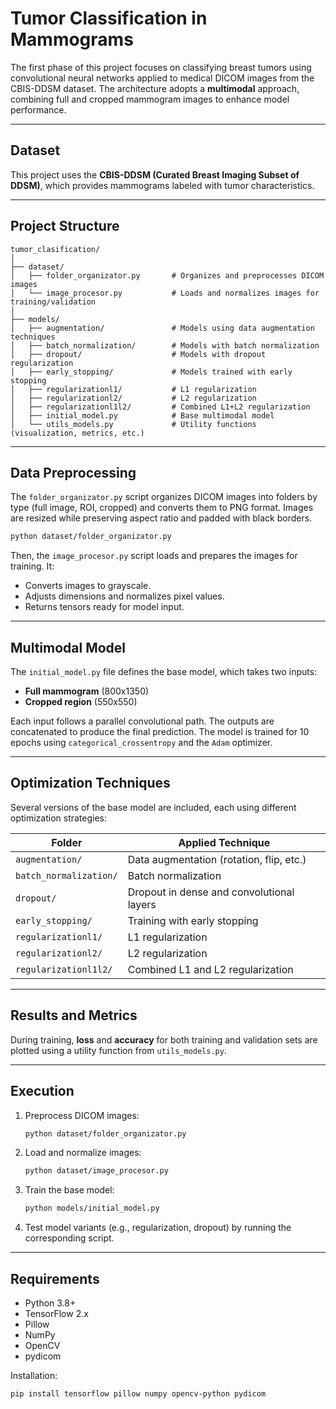 # Tumor Classification in Mammograms

The first phase of this project focuses on classifying breast tumors using convolutional neural networks applied to medical DICOM images from the CBIS-DDSM dataset. The architecture adopts a **multimodal** approach, combining full and cropped mammogram images to enhance model performance.

---

## Dataset

This project uses the **CBIS-DDSM (Curated Breast Imaging Subset of DDSM)**, which provides mammograms labeled with tumor characteristics.

---

## Project Structure

```
tumor_clasification/
│
├── dataset/
│   ├── folder_organizator.py       # Organizes and preprocesses DICOM images
│   └── image_procesor.py           # Loads and normalizes images for training/validation
│
├── models/
│   ├── augmentation/               # Models using data augmentation techniques
│   ├── batch_normalization/        # Models with batch normalization
│   ├── dropout/                    # Models with dropout regularization
│   ├── early_stopping/             # Models trained with early stopping
│   ├── regularizationl1/           # L1 regularization
│   ├── regularizationl2/           # L2 regularization
│   ├── regularizationl1l2/         # Combined L1+L2 regularization
│   ├── initial_model.py            # Base multimodal model
│   └── utils_models.py             # Utility functions (visualization, metrics, etc.)
```

---

## Data Preprocessing

The `folder_organizator.py` script organizes DICOM images into folders by type (full image, ROI, cropped) and converts them to PNG format. Images are resized while preserving aspect ratio and padded with black borders.

```bash
python dataset/folder_organizator.py
```

Then, the `image_procesor.py` script loads and prepares the images for training. It:

* Converts images to grayscale.
* Adjusts dimensions and normalizes pixel values.
* Returns tensors ready for model input.

---

## Multimodal Model

The `initial_model.py` file defines the base model, which takes two inputs:

* **Full mammogram** (800x1350)
* **Cropped region** (550x550)

Each input follows a parallel convolutional path. The outputs are concatenated to produce the final prediction. The model is trained for 10 epochs using `categorical_crossentropy` and the `Adam` optimizer.

---

## Optimization Techniques

Several versions of the base model are included, each using different optimization strategies:

| Folder                 | Applied Technique                         |
| ---------------------- | ----------------------------------------- |
| `augmentation/`        | Data augmentation (rotation, flip, etc.)  |
| `batch_normalization/` | Batch normalization                       |
| `dropout/`             | Dropout in dense and convolutional layers |
| `early_stopping/`      | Training with early stopping              |
| `regularizationl1/`    | L1 regularization                         |
| `regularizationl2/`    | L2 regularization                         |
| `regularizationl1l2/`  | Combined L1 and L2 regularization         |

---

## Results and Metrics

During training, **loss** and **accuracy** for both training and validation sets are plotted using a utility function from `utils_models.py`.

---

## Execution

1. Preprocess DICOM images:

   ```bash
   python dataset/folder_organizator.py
   ```

2. Load and normalize images:

   ```bash
   python dataset/image_procesor.py
   ```

3. Train the base model:

   ```bash
   python models/initial_model.py
   ```

4. Test model variants (e.g., regularization, dropout) by running the corresponding script.

---

## Requirements

* Python 3.8+
* TensorFlow 2.x
* Pillow
* NumPy
* OpenCV
* pydicom

Installation:

```bash
pip install tensorflow pillow numpy opencv-python pydicom
```
